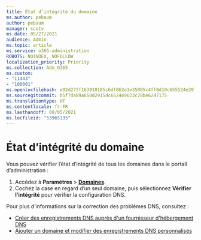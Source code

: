 ```yaml
---
title: État d’intégrité du domaine
ms.author: pebaum
author: pebaum
manager: scotv
ms.date: 05/27/2021
audience: Admin
ms.topic: article
ms.service: o365-administration
ROBOTS: NOINDEX, NOFOLLOW
localization_priority: Priority
ms.collection: Adm_O365
ms.custom:
- "11443"
- "100001"
ms.openlocfilehash: e92d27ff163910185c6df862e1e35085c4ff8d10c655524e3974b0d9145e3395
ms.sourcegitcommit: b5f7da89a650d2915dc652449623c78be6247175
ms.translationtype: HT
ms.contentlocale: fr-FR
ms.lasthandoff: 08/05/2021
ms.locfileid: "53965135"
---
```

# <a name="domain-health-status"></a>État d’intégrité du domaine

Vous pouvez vérifier l’état d’intégrité de tous les domaines dans le portail d’administration :

1. Accédez à **Paramètres** > [**Domaines**](https://portal.microsoft.com/Adminportal/Home?ref=/Domains).
1. Cochez la case en regard d’un seul domaine, puis sélectionnez **Vérifier l’intégrité** pour vérifier la configuration DNS.

Pour plus d’informations sur la correction des problèmes DNS, consultez :

- [Créer des enregistrements DNS auprès d'un fournisseur d'hébergement DNS](/microsoft-365/admin/get-help-with-domains/create-dns-records-at-any-dns-hosting-provider)
- [Ajouter un domaine et modifier des enregistrements DNS personnalisés](/microsoft-365/admin/setup/add-domain)